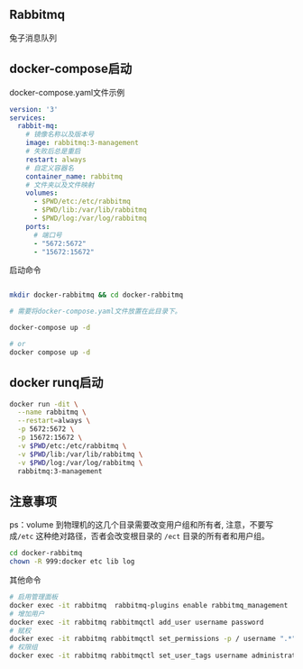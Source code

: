 ## Rabbitmq

兔子消息队列

## docker-compose启动

docker-compose.yaml文件示例

```yaml
version: '3'
services:
  rabbit-mq:
    # 镜像名称以及版本号
    image: rabbitmq:3-management
    # 失败后总是重启
    restart: always
    # 自定义容器名
    container_name: rabbitmq
    # 文件夹以及文件映射
    volumes:
      - $PWD/etc:/etc/rabbitmq
      - $PWD/lib:/var/lib/rabbitmq
      - $PWD/log:/var/log/rabbitmq
    ports:
      # 端口号
      - "5672:5672"
      - "15672:15672"
```

启动命令

```bash

mkdir docker-rabbitmq && cd docker-rabbitmq

# 需要将docker-compose.yaml文件放置在此目录下。

docker-compose up -d

# or
docker compose up -d
```

## docker runq启动

```bash
docker run -dit \
  --name rabbitmq \
  --restart=always \
  -p 5672:5672 \
  -p 15672:15672 \
  -v $PWD/etc:/etc/rabbitmq \
  -v $PWD/lib:/var/lib/rabbitmq \
  -v $PWD/log:/var/log/rabbitmq \
  rabbitmq:3-management
```

## 注意事项

ps：volume 到物理机的这几个目录需要改变用户组和所有者, 注意，不要写成`/etc` 这种绝对路径，否者会改变根目录的 `/ect`
目录的所有者和用户组。

```bash
cd docker-rabbitmq
chown -R 999:docker etc lib log
```

其他命令

```bash
# 启用管理面板
docker exec -it rabbitmq  rabbitmq-plugins enable rabbitmq_management
# 增加用户
docker exec -it rabbitmq rabbitmqctl add_user username password
# 赋权
docker exec -it rabbitmq rabbitmqctl set_permissions -p / username ".*" ".*" ".*"
# 权限组
docker exec -it rabbitmq rabbitmqctl set_user_tags username administrator
```
